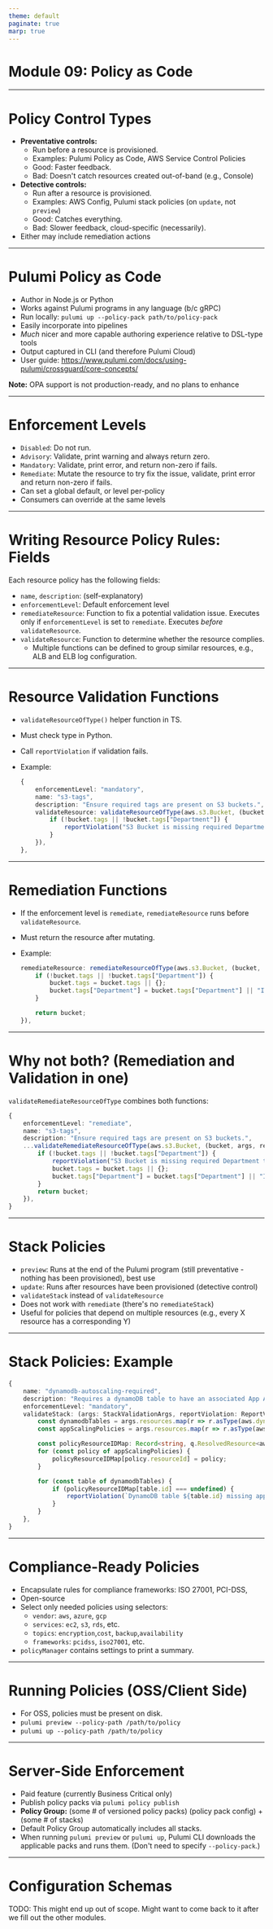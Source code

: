 ```yaml
---
theme: default
paginate: true
marp: true
---
```


# **Module 09: Policy as Code**

---

# Policy Control Types

* **Preventative controls:**
  * Run before a resource is provisioned.
  * Examples: Pulumi Policy as Code, AWS Service Control Policies
  * Good: Faster feedback.
  * Bad: Doesn't catch resources created out-of-band (e.g., Console)
* **Detective controls:**
  * Run after a resource is provisioned.
  * Examples: AWS Config, Pulumi stack policies (on `update`, not `preview`)
  * Good: Catches everything.
  * Bad: Slower feedback, cloud-specific (necessarily).
* Either may include remediation actions

---

# Pulumi Policy as Code

* Author in Node.js or Python
* Works against Pulumi programs in any language (b/c gRPC)
* Run locally: `pulumi up --policy-pack path/to/policy-pack`
* Easily incorporate into pipelines
* _Much_ nicer and more capable authoring experience relative to DSL-type tools
* Output captured in CLI (and therefore Pulumi Cloud)
* User guide: <https://www.pulumi.com/docs/using-pulumi/crossguard/core-concepts/>

**Note:** OPA support is not production-ready, and no plans to enhance

---

# Enforcement Levels

* `Disabled`: Do not run.
* `Advisory`: Validate, print warning and always return zero.
* `Mandatory`: Validate, print error, and return non-zero if fails.
* `Remediate`: Mutate the resource to try fix the issue, validate, print error and return non-zero if fails.
* Can set a global default, or level per-policy
* Consumers can override at the same levels

---

# Writing Resource Policy Rules: Fields

Each resource policy has the following fields:

* `name`, `description`: (self-explanatory)
* `enforcementLevel`: Default enforcement level
* `remediateResource`: Function to fix a potential validation issue. Executes only if `enforcementLevel` is set to `remediate`. Executes _before_ `validateResource`.
* `validateResource`: Function to determine whether the resource complies.
  * Multiple functions can be defined to group similar resources, e.g., ALB and ELB log configuration.

---

# Resource Validation Functions

* `validateResourceOfType()` helper function in TS.
* Must check type in Python.
* Call `reportViolation` if validation fails.
* Example:

    ```typescript
    {
        enforcementLevel: "mandatory",
        name: "s3-tags",
        description: "Ensure required tags are present on S3 buckets.",
        validateResource: validateResourceOfType(aws.s3.Bucket, (bucket, args, reportViolation) => {
            if (!bucket.tags || !bucket.tags["Department"]) {
                reportViolation("S3 Bucket is missing required Department tag");
            }
        }),
    },
    ```

---

# Remediation Functions

* If the enforcement level is `remediate`, `remediateResource` runs before `validateResource`.
* Must return the resource after mutating.
* Example:

    ```typescript
    remediateResource: remediateResourceOfType(aws.s3.Bucket, (bucket, args) => {
        if (!bucket.tags || !bucket.tags["Department"]) {
            bucket.tags = bucket.tags || {};
            bucket.tags["Department"] = bucket.tags["Department"] || "IT0001";
        }

        return bucket;
    }),
    ```

---

# Why not both? (Remediation and Validation in one)

`validateRemediateResourceOfType` combines both functions:

```typescript
{
    enforcementLevel: "remediate",
    name: "s3-tags",
    description: "Ensure required tags are present on S3 buckets.",
    ...validateRemediateResourceOfType(aws.s3.Bucket, (bucket, args, reportViolation) => {
        if (!bucket.tags || !bucket.tags["Department"]) {
            reportViolation("S3 Bucket is missing required Department tag");
            bucket.tags = bucket.tags || {};
            bucket.tags["Department"] = bucket.tags["Department"] || "IT0001";
        }
        return bucket;
    }),
}
```

---

# Stack Policies

* `preview`: Runs at the end of the Pulumi program (still preventative - nothing has been provisioned), best use
* `update`: Runs after resources have been provisioned (detective control)
* `validateStack` instead of `validateResource`
* Does not work with `remediate` (there's no `remediateStack`)
* Useful for policies that depend on multiple resources (e.g., every X resource has a corresponding Y)

---

# Stack Policies: Example

```typescript
{
    name: "dynamodb-autoscaling-required",
    description: "Requires a dynamoDB table to have an associated App Autoscaling policy.",
    enforcementLevel: "mandatory",
    validateStack: (args: StackValidationArgs, reportViolation: ReportViolation) => {
        const dynamodbTables = args.resources.map(r => r.asType(aws.dynamodb.Table)).filter(r => r);
        const appScalingPolicies = args.resources.map(r => r.asType(aws.appautoscaling.Policy)).filter(r => r);

        const policyResourceIDMap: Record<string, q.ResolvedResource<aws.appautoscaling.Policy>> = {};
        for (const policy of appScalingPolicies) {
            policyResourceIDMap[policy.resourceId] = policy;
        }

        for (const table of dynamodbTables) {
            if (policyResourceIDMap[table.id] === undefined) {
                reportViolation(`DynamoDB table ${table.id} missing app autoscaling policy.`);
            }
        }
    },
}
```

---

# Compliance-Ready Policies

* Encapsulate rules for compliance frameworks: ISO 27001, PCI-DSS,
* Open-source
* Select only needed policies using selectors:
  * `vendor`: `aws`, `azure`, `gcp`
  * `services`: `ec2`, `s3`, `rds`, etc.
  * `topics`: `encryption`,`cost`, `backup`,`availability`
  * `frameworks`: `pcidss`, `iso27001`, etc.
* `policyManager` contains settings to print a summary.

---

# Running Policies (OSS/Client Side)

* For OSS, policies must be present on disk.
* `pulumi preview --policy-path /path/to/policy`
* `pulumi up --policy-path /path/to/policy`

---

# Server-Side Enforcement

* Paid feature (currently Business Critical only)
* Publish policy packs via `pulumi policy publish`
* **Policy Group:** (some # of versioned policy packs) (policy pack config) + (some # of stacks)
* Default Policy Group automatically includes all stacks.
* When running `pulumi preview` or `pulumi up`, Pulumi CLI downloads the applicable packs and runs them. (Don't need to specify `--policy-pack`.)

---

# Configuration Schemas

TODO: This might end up out of scope. Might want to come back to it after we fill out the other modules.
